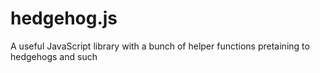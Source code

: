 # hedgehog.js
A useful JavaScript library with a bunch of helper functions pretaining to hedgehogs and such
